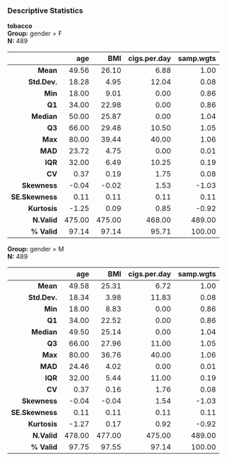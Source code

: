 ### Descriptive Statistics   
**tobacco**    
**Group:** gender = F    
**N:** 489   

|          &nbsp; |    age |    BMI | cigs.per.day | samp.wgts |
|----------------:|-------:|-------:|-------------:|----------:|
|        **Mean** |  49.56 |  26.10 |         6.88 |      1.00 |
|    **Std.Dev.** |  18.28 |   4.95 |        12.04 |      0.08 |
|         **Min** |  18.00 |   9.01 |         0.00 |      0.86 |
|          **Q1** |  34.00 |  22.98 |         0.00 |      0.86 |
|      **Median** |  50.00 |  25.87 |         0.00 |      1.04 |
|          **Q3** |  66.00 |  29.48 |        10.50 |      1.05 |
|         **Max** |  80.00 |  39.44 |        40.00 |      1.06 |
|         **MAD** |  23.72 |   4.75 |         0.00 |      0.01 |
|         **IQR** |  32.00 |   6.49 |        10.25 |      0.19 |
|          **CV** |   0.37 |   0.19 |         1.75 |      0.08 |
|    **Skewness** |  -0.04 |  -0.02 |         1.53 |     -1.03 |
| **SE.Skewness** |   0.11 |   0.11 |         0.11 |      0.11 |
|    **Kurtosis** |  -1.25 |   0.09 |         0.85 |     -0.92 |
|     **N.Valid** | 475.00 | 475.00 |       468.00 |    489.00 |
|     **% Valid** |  97.14 |  97.14 |        95.71 |    100.00 |
  
**Group:** gender = M    
**N:** 489   

|          &nbsp; |    age |    BMI | cigs.per.day | samp.wgts |
|----------------:|-------:|-------:|-------------:|----------:|
|        **Mean** |  49.58 |  25.31 |         6.72 |      1.00 |
|    **Std.Dev.** |  18.34 |   3.98 |        11.83 |      0.08 |
|         **Min** |  18.00 |   8.83 |         0.00 |      0.86 |
|          **Q1** |  34.00 |  22.52 |         0.00 |      0.86 |
|      **Median** |  49.50 |  25.14 |         0.00 |      1.04 |
|          **Q3** |  66.00 |  27.96 |        11.00 |      1.05 |
|         **Max** |  80.00 |  36.76 |        40.00 |      1.06 |
|         **MAD** |  24.46 |   4.02 |         0.00 |      0.01 |
|         **IQR** |  32.00 |   5.44 |        11.00 |      0.19 |
|          **CV** |   0.37 |   0.16 |         1.76 |      0.08 |
|    **Skewness** |  -0.04 |  -0.04 |         1.54 |     -1.03 |
| **SE.Skewness** |   0.11 |   0.11 |         0.11 |      0.11 |
|    **Kurtosis** |  -1.27 |   0.17 |         0.92 |     -0.92 |
|     **N.Valid** | 478.00 | 477.00 |       475.00 |    489.00 |
|     **% Valid** |  97.75 |  97.55 |        97.14 |    100.00 |
